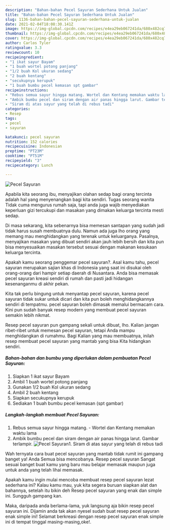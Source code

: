 ```yaml
---
description: "Bahan-bahan Pecel Sayuran Sederhana Untuk Jualan"
title: "Bahan-bahan Pecel Sayuran Sederhana Untuk Jualan"
slug: 1136-bahan-bahan-pecel-sayuran-sederhana-untuk-jualan
date: 2021-02-04T18:08:30.141Z
image: https://img-global.cpcdn.com/recipes/e4ea29eb067241da/680x482cq70/pecel-sayuran-foto-resep-utama.jpg
thumbnail: https://img-global.cpcdn.com/recipes/e4ea29eb067241da/680x482cq70/pecel-sayuran-foto-resep-utama.jpg
cover: https://img-global.cpcdn.com/recipes/e4ea29eb067241da/680x482cq70/pecel-sayuran-foto-resep-utama.jpg
author: Carlos Tyler
ratingvalue: 3.3
reviewcount: 10
recipeingredient:
- "1 ikat sayur Bayam"
- "1 buah wortel potong panjang"
- "1/2 buah Kol ukuran sedang"
- "2 buah kentang"
- "secukupnya kerupuk"
- "1 buah bumbu pecel kemasan spt gambar"
recipeinstructions:
- "Rebus semua sayur hingga matang. Wortel dan Kentang memakan waktu lama"
- "Ambik bumbu pecel dan siram dengan air panas hingga larut. Gambar terlampir."
- "Siram di atas sayur yang telah di rebus tadi"
categories:
- Resep
tags:
- pecel
- sayuran

katakunci: pecel sayuran 
nutrition: 152 calories
recipecuisine: Indonesian
preptime: "PT23M"
cooktime: "PT51M"
recipeyield: "3"
recipecategory: Lunch

---
```



![Pecel Sayuran](https://img-global.cpcdn.com/recipes/e4ea29eb067241da/680x482cq70/pecel-sayuran-foto-resep-utama.jpg)

Apabila kita seorang ibu, menyajikan olahan sedap bagi orang tercinta adalah hal yang menyenangkan bagi kita sendiri. Tugas seorang  wanita Tidak cuma mengurus rumah saja, tapi anda juga wajib menyediakan keperluan gizi tercukupi dan masakan yang dimakan keluarga tercinta mesti sedap.

Di masa  sekarang, kita sebenarnya bisa memesan santapan yang sudah jadi tidak harus susah membuatnya dulu. Namun ada juga lho orang yang memang mau menghidangkan yang terenak untuk keluarganya. Pasalnya, menyajikan masakan yang dibuat sendiri akan jauh lebih bersih dan kita pun bisa menyesuaikan masakan tersebut sesuai dengan makanan kesukaan keluarga tercinta. 



Apakah kamu seorang penggemar pecel sayuran?. Asal kamu tahu, pecel sayuran merupakan sajian khas di Indonesia yang saat ini disukai oleh orang-orang dari hampir setiap daerah di Nusantara. Anda bisa memasak pecel sayuran kreasi sendiri di rumah dan pasti jadi hidangan kesenanganmu di akhir pekan.

Kita tak perlu bingung untuk menyantap pecel sayuran, karena pecel sayuran tidak sukar untuk dicari dan kita pun boleh menghidangkannya sendiri di tempatmu. pecel sayuran boleh dimasak memalui bermacam cara. Kini pun sudah banyak resep modern yang membuat pecel sayuran semakin lebih nikmat.

Resep pecel sayuran pun gampang sekali untuk dibuat, lho. Kalian jangan ribet-ribet untuk memesan pecel sayuran, tetapi Anda mampu menghidangkan di rumahmu. Bagi Kalian yang mau membuatnya, inilah resep membuat pecel sayuran yang mantab yang bisa Kita hidangkan sendiri.

<!--inarticleads1-->

##### Bahan-bahan dan bumbu yang diperlukan dalam pembuatan Pecel Sayuran:

1. Siapkan 1 ikat sayur Bayam
1. Ambil 1 buah wortel potong panjang
1. Gunakan 1/2 buah Kol ukuran sedang
1. Ambil 2 buah kentang
1. Siapkan secukupnya kerupuk
1. Sediakan 1 buah bumbu pecel kemasan (spt gambar)




<!--inarticleads2-->

##### Langkah-langkah membuat Pecel Sayuran:

1. Rebus semua sayur hingga matang. - Wortel dan Kentang memakan waktu lama
1. Ambik bumbu pecel dan siram dengan air panas hingga larut. Gambar terlampir.
<img src="https://img-global.cpcdn.com/steps/333b0c09a9661860/160x128cq70/pecel-sayuran-langkah-memasak-2-foto.jpg" alt="Pecel Sayuran">1. Siram di atas sayur yang telah di rebus tadi




Wah ternyata cara buat pecel sayuran yang mantab tidak rumit ini gampang banget ya! Anda Semua bisa mencobanya. Resep pecel sayuran Sangat sesuai banget buat kamu yang baru mau belajar memasak maupun juga untuk anda yang telah lihai memasak.

Apakah kamu ingin mulai mencoba membuat resep pecel sayuran lezat sederhana ini? Kalau kamu mau, yuk kita segera buruan siapkan alat dan bahannya, setelah itu bikin deh Resep pecel sayuran yang enak dan simple ini. Sungguh gampang kan. 

Maka, daripada anda berlama-lama, yuk langsung aja bikin resep pecel sayuran ini. Dijamin anda tak akan nyesel sudah buat resep pecel sayuran enak simple ini! Selamat berkreasi dengan resep pecel sayuran enak simple ini di tempat tinggal masing-masing,oke!.

